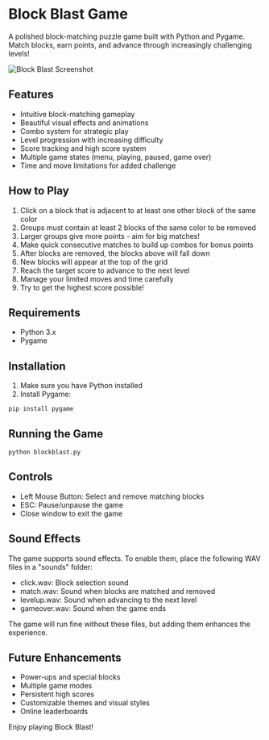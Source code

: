 # Block Blast Game

A polished block-matching puzzle game built with Python and Pygame. Match blocks, earn points, and advance through increasingly challenging levels!

![Block Blast Screenshot](screenshot.png)

## Features

- Intuitive block-matching gameplay
- Beautiful visual effects and animations
- Combo system for strategic play
- Level progression with increasing difficulty
- Score tracking and high score system
- Multiple game states (menu, playing, paused, game over)
- Time and move limitations for added challenge

## How to Play

1. Click on a block that is adjacent to at least one other block of the same color
2. Groups must contain at least 2 blocks of the same color to be removed
3. Larger groups give more points - aim for big matches!
4. Make quick consecutive matches to build up combos for bonus points
5. After blocks are removed, the blocks above will fall down
6. New blocks will appear at the top of the grid
7. Reach the target score to advance to the next level
8. Manage your limited moves and time carefully
9. Try to get the highest score possible!

## Requirements

- Python 3.x
- Pygame

## Installation

1. Make sure you have Python installed
2. Install Pygame:
```
pip install pygame
```

## Running the Game

```
python blockblast.py
```

## Controls

- Left Mouse Button: Select and remove matching blocks
- ESC: Pause/unpause the game
- Close window to exit the game

## Sound Effects

The game supports sound effects. To enable them, place the following WAV files in a "sounds" folder:
- click.wav: Block selection sound
- match.wav: Sound when blocks are matched and removed
- levelup.wav: Sound when advancing to the next level
- gameover.wav: Sound when the game ends

The game will run fine without these files, but adding them enhances the experience.

## Future Enhancements

- Power-ups and special blocks
- Multiple game modes
- Persistent high scores
- Customizable themes and visual styles
- Online leaderboards

Enjoy playing Block Blast!